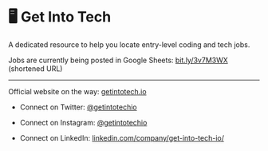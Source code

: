 # 🖥 Get Into Tech

A dedicated resource to help you locate entry-level coding and tech jobs.

Jobs are currently being posted in Google Sheets: [bit.ly/3v7M3WX](https://docs.google.com/spreadsheets/d/12eXDKtkQVeVoTwn9pd_QYgP9WglLVuARkNYIG7V9oJk/edit?usp=sharing) (shortened URL)
<br />

----

Official website on the way: [getintotech.io](http://www.getintotech.io/)

- Connect on Twitter: [@getintotechio](https://twitter.com/getintotechio)

- Connect on Instagram: [@getintotechio](https://www.instagram.com/getintotechio/)

- Connect on LinkedIn: [linkedin.com/company/get-into-tech-io/](https://www.linkedin.com/company/get-into-tech-io/)

